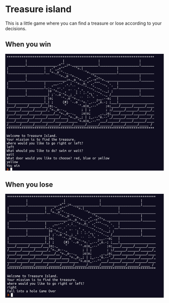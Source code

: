 # Treasure island

This is a little game where you can find a treasure or lose according to your decisions.

## When you win

![Win](/screenshots/treasure_island_win.png)

## When you lose

![lose](/screenshots/treasure_island_lose.png)


